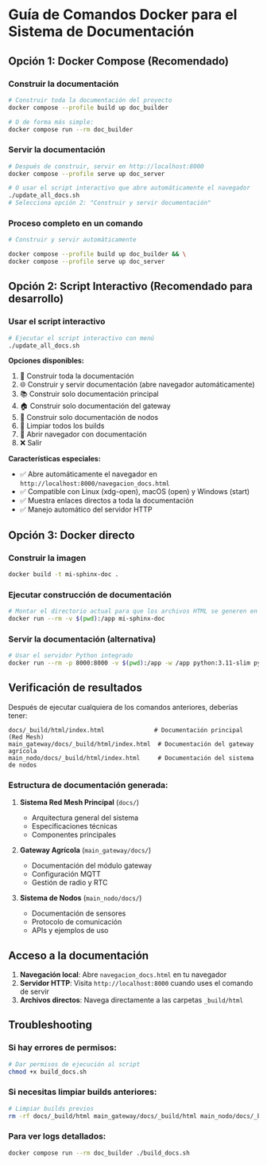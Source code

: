# Guía de Comandos Docker para el Sistema de Documentación

## Opción 1: Docker Compose (Recomendado)

### Construir la documentación
```bash
# Construir toda la documentación del proyecto
docker compose --profile build up doc_builder

# O de forma más simple:
docker compose run --rm doc_builder
```

### Servir la documentación
```bash
# Después de construir, servir en http://localhost:8000
docker compose --profile serve up doc_server

# O usar el script interactivo que abre automáticamente el navegador
./update_all_docs.sh
# Selecciona opción 2: "Construir y servir documentación"
```

### Proceso completo en un comando
```bash
# Construir y servir automáticamente

docker compose --profile build up doc_builder && \
docker compose --profile serve up doc_server
```

## Opción 2: Script Interactivo (Recomendado para desarrollo)

### Usar el script interactivo
```bash
# Ejecutar el script interactivo con menú
./update_all_docs.sh
```

**Opciones disponibles:**
1. 🔨 Construir toda la documentación
2. 🌐 Construir y servir documentación (abre navegador automáticamente)
3. 📚 Construir solo documentación principal
4. 🏠 Construir solo documentación del gateway
5. 🔌 Construir solo documentación de nodos
6. 🧹 Limpiar todos los builds
7. 📖 Abrir navegador con documentación
8. ❌ Salir

**Características especiales:**
- ✅ Abre automáticamente el navegador en `http://localhost:8000/navegacion_docs.html`
- ✅ Compatible con Linux (xdg-open), macOS (open) y Windows (start)
- ✅ Muestra enlaces directos a toda la documentación
- ✅ Manejo automático del servidor HTTP

## Opción 3: Docker directo

### Construir la imagen
```bash
docker build -t mi-sphinx-doc .
```

### Ejecutar construcción de documentación
```bash
# Montar el directorio actual para que los archivos HTML se generen en tu máquina
docker run --rm -v $(pwd):/app mi-sphinx-doc
```

### Servir la documentación (alternativa)
```bash
# Usar el servidor Python integrado
docker run --rm -p 8000:8000 -v $(pwd):/app -w /app python:3.11-slim python -m http.server 8000
```

## Verificación de resultados

Después de ejecutar cualquiera de los comandos anteriores, deberías tener:

```
docs/_build/html/index.html              # Documentación principal (Red Mesh)
main_gateway/docs/_build/html/index.html  # Documentación del gateway agrícola
main_nodo/docs/_build/html/index.html     # Documentación del sistema de nodos
```

### Estructura de documentación generada:

1. **Sistema Red Mesh Principal** (`docs/`)
   - Arquitectura general del sistema
   - Especificaciones técnicas
   - Componentes principales

2. **Gateway Agrícola** (`main_gateway/docs/`)
   - Documentación del módulo gateway
   - Configuración MQTT
   - Gestión de radio y RTC

3. **Sistema de Nodos** (`main_nodo/docs/`)
   - Documentación de sensores
   - Protocolo de comunicación
   - APIs y ejemplos de uso

## Acceso a la documentación

1. **Navegación local**: Abre `navegacion_docs.html` en tu navegador
2. **Servidor HTTP**: Visita `http://localhost:8000` cuando uses el comando de servir
3. **Archivos directos**: Navega directamente a las carpetas `_build/html`

## Troubleshooting

### Si hay errores de permisos:
```bash
# Dar permisos de ejecución al script
chmod +x build_docs.sh
```

### Si necesitas limpiar builds anteriores:
```bash
# Limpiar builds previos
rm -rf docs/_build/html main_gateway/docs/_build/html main_nodo/docs/_build/html
```

### Para ver logs detallados:
```bash
docker compose run --rm doc_builder ./build_docs.sh
```
